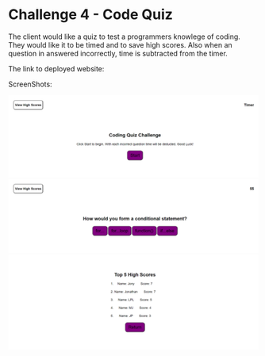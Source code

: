 # Challenge 4 - Code Quiz

The client would like a quiz to test a programmers knowlege of coding.
They would like it to be timed and to save high scores. Also when an question in answered incorrectly, time is subtracted from the timer.

The link to deployed website: 

ScreenShots:

![ScreenShot](/assets/images/screenshot1.png "screenshot1")
![ScreenShot](/assets/images/screenshot2.png "screenshot2")
![ScreenShot](/assets/images/screenshot3.png "screenshot3")